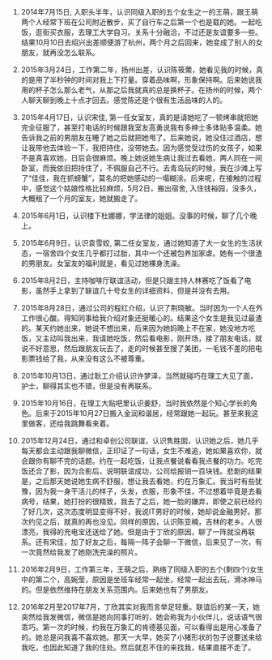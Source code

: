 1. 2014年7月15日, 入职头半年，认识同级入职的五个女生之一的王萌，跟王萌两个人经常下班在公司附近散步，买了自行车之后第一个也是载的她。一起吃饭，逛街买衣服，去理工大学自习。关系十分融洽，不过还是友谊要多一些。结果10月10日去绍兴出差顺便游了杭州，两个月之后回来，她变成了别人的女朋友，就再没怎么联系。

2. 2015年3月24日，工作第二年，扬州出差，认识陈筱薷，她看见我的时候，真的是用了半秒钟的时间对我上下打量。穿着品味啊，形象保持啊。后来她说我用的杯子怎么那么老气，从那之后我就真的总是换杯子。在扬州的时候，两个人聊天聊到晚上十点才回去。感觉陈还是个很有生活品味的人的。

3. 2015年4月17日，认识宋佳, 第一任女室友，真的是请她吃了一顿烤串就把她完全征服了，甚至打电话的时候跟我室友高勇说我有多绅士多体贴多温柔。她告诉我之前的男朋友在睡了她之后就把她甩了。后来她说，她没住过酒店，想让我带他去体验一下，我把持住，没带她去。因为感觉受过伤的女孩子，如果不是真喜欢她，日后会很麻烦。晚上她说她生病让我过去看她，两人同在一间卧室，而我依旧把持住了，不佩服自己不行。去青岛玩的时候，我在沙滩上写了“佳佳，我在抓螃蟹”，莫名的把她感动的一塌糊涂。后来呢，在接触的过程中，感觉这个姑娘性格比较麻烦，5月2日，搬出宿舍, 入住钱裕园，没多久，大概租了一个月的室友，她就搬走了。

4. 2015年6月1日，认识楼下杜娜娜，学法律的姐姐。没事的时候，聊了几个晚上。

5. 2015年6月9日，认识袁雪姣, 第二任女室友，通过她知道了大一女生的生活状态，一宿舍四个女生几乎都打过胎，其中一个还被包养加家虐。她有一个很渣的男朋友。女室友的福利就是，看见过她裸身洗澡。

6. 2015年8月2日，主持咖啡厅联谊活动，但是只跟主持人林赛吃了饭看了电影，虽然手上拿到了联谊几十号女生的详细资料，但是并没有去用。

7. 2015年8月28日，通过公司的程红介绍，认识了荆晓敏。当时因为一个人在外工作很心酸。得知同事给我介绍对象还挺暖心的。结果这个女生是我见过最渣的。某天约她出来，她说不想出来，后来因为她妈晚上不在家，她没地方吃饭，又主动叫我出来，我请她吃饭，然后看电影，刚开场，接了朋友电话，就说不好意思，然后跟朋友玩去了，走的时候甚至搜了美团，一毛钱不差的把电影票钱给了我，从来没有这么不被尊重。

8. 2015年10月13日，通过耿工介绍认识许梦泽，当然就碰巧在理工大见了面，护士，聊得其实也不错，但是没有再联系。

9. 2015年10月16日，在理工大贴吧里认识姜舒，当时我依然是个知心学长的角色。后来于2015年10月27日搬入金润和谐居，经常跟她一起玩。甚至来我这里做客，还给我跳舞看来着。

1. 2015年12月24日，通过和卓创公司联谊，认识隽胜囡，认识她之后，她几乎每天都会主动跟我聊微信，正印证了一句话，女生不难追，她如果喜欢你，就会跟你有聊不完的话题。约在一起吃饭，让我点餐说看看我点餐的功力。吃完饭还合了影，因为合影后，说明联谊成功，公司给报销一百块钱。悲剧的结果是，之后那天她说她生病不舒服，想让我去看她，约在万象汇。我当时有些犹豫，因为我一身干活儿的样子，头发，衣服，形象不佳，不过想着毕竟是去看病号，结果，她打扮的很精致，我去了之后，她一脸的嫌弃，即使之前已经约了好几次，这次态度明显变得不好，我说IT男好的时候，她却说金融男好。那次约见之后，就真的再也没见。同样的原因，认识陈亚楠，吉林的老乡。人很漂亮，我得的充电宝还送给了她。但是由于丁欣的原因，聊了一阵就没再联系。还有宋佳，加了好友之后，每隔一阵子会聊一下微信，后来见了一次，有一次竟然给我发了她刚洗完澡的照片。

2. 2016年2月9日，工作第三年，王萌之后，熟络了同级入职的五个(剩四个)女生中的第二个，高婉莹，原因是坐班车经常一起坐，经常一起出去玩，滑冰神马的。但是依然维持在朋友关系范围内。后来她也有了男朋友。

3. 2016年2月至2017年7月，丁欣其实对我而言举足轻重。联谊后的某一天，她突然给我发微信，微信是她向同事打听的，她会称我为小伙伴儿，说话语气很乖巧。第一次的时候，约我在万象汇的肯德基见面，可以看得出是用心准备了的。她总是问我喜不喜欢她。那天一大早，她买了小猪形状的包子说要送来给我吃，也因此知道了我的住处。然后就忍不住的来找我，结果直接不走了。
